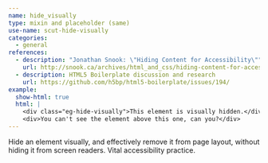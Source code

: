 ```yaml
---
name: hide_visually
type: mixin and placeholder (same)
use-name: scut-hide-visually
categories:
  - general
references:
  - description: "Jonathan Snook: \"Hiding Content for Accessibility\""
    url: http://snook.ca/archives/html_and_css/hiding-content-for-accessibility
  - description: HTML5 Boilerplate discussion and research
    url: https://github.com/h5bp/html5-boilerplate/issues/194/
example:
  show-html: true
  html: |
    <div class="eg-hide-visually">This element is visually hidden.</div>
    <div>You can't see the element above this one, can you?</div>
---
```


Hide an element visually, and effectively remove it from page layout, without hiding it from screen readers. Vital accessibility practice.